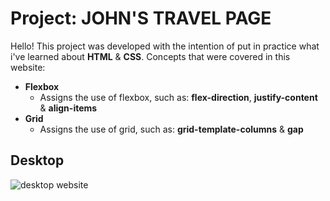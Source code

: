 # Project: JOHN'S TRAVEL PAGE
Hello! This project was developed with the intention of put in practice what i've learned about **HTML** & **CSS**. 
Concepts that were covered in this website:
-   **Flexbox**
    -   Assigns the use of flexbox, such as: **flex-direction**, **justify-content** & **align-items**
-   **Grid**
    -   Assigns the use of grid, such as: **grid-template-columns** & **gap**



## Desktop
![desktop website](https://github.com/JhonathanViana/100-Days-of-Web-Development/blob/master/Project%202%20-%20Travel%20Page/images/desktop-behavior.gif?raw=true)

